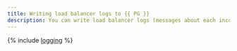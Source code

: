 ```yaml
---
title: Writing load balancer logs to {{ PG }}
description: You can write load balancer logs (messages about each incoming request to the {{ alb-full-name }} load balancer) to the {{ PG }} database.
---
```


{% include [logging](../../_tutorials/security/logging.md) %}